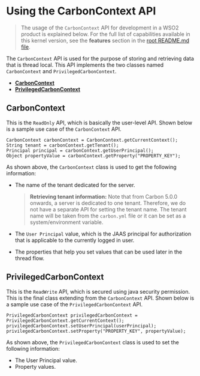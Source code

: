 # Using the CarbonContext API
> The usage of the `CarbonContext` API for development in a WSO2 product is explained below. For the full list of capabilities available in this kernel version, see the **features** section in the [root README.md file](../../README.md#key-features-and-tools). 

The `CarbonContext` API is used for the purpose of storing and retrieving data that is thread local. This API implements the two classes named `CarbonContext` and `PrivilegedCarbonContext`.

* **[CarbonContext](#carboncontext)**
* **[PrivilegedCarbonContext](#privilegedcarboncontext)**

## CarbonContext

This is the `ReadOnly` API, which is basically the user-level API. Shown below is a sample use case of the `CarbonContext` API.

    CarbonContext carbonContext = CarbonContext.getCurrentContext();
    String tenant = carbonContext.getTenant();
    Principal principal = carbonContext.getUserPrincipal();
    Object propertyValue = carbonContext.getProperty("PROPERTY_KEY");

As shown above, the `CarbonContext` class is used to get the following information:

* The name of the tenant dedicated for the server.
  
  > **Retrieving tenant information:**
  Note that from Carbon 5.0.0 onwards, a server is dedicated to one tenant. Therefore, we do not have a separate API for setting the tenant name. The tenant name will be taken from the `carbon.yml` file or it can be set as a system/environment variable. 
  
* The `User Principal` value, which is the JAAS principal for authorization that is applicable to the currently logged in user. 
* The properties that help you set values that can be used later in the thread flow.

## PrivilegedCarbonContext

This is the `ReadWrite` API, which is secured using java security permission. This is the final class extending from the `CarbonContext` API. Shown below is a sample use case of the `PrivilegedCarbonContext` API.

    PrivilegedCarbonContext privilegedCarbonContext = PrivilegedCarbonContext.getCurrentContext();
    privilegedCarbonContext.setUserPrincipal(userPrincipal);
    privilegedCarbonContext.setProperty("PROPERTY_KEY", propertyValue);

As shown above, the `PrivilegedCarbonContext` class is used to set the following information:
* The User Principal value.
* Property values.
